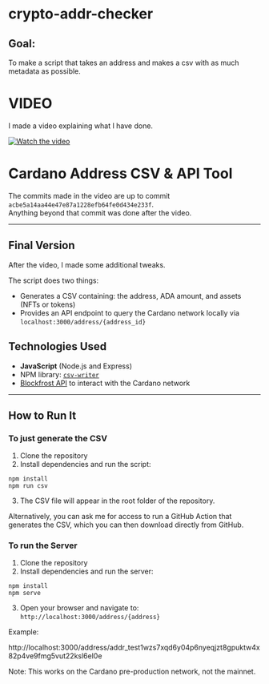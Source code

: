 # crypto-addr-checker

## Goal:
To make a script that takes an address and makes a csv with as much metadata as possible.

# VIDEO
I made a video explaining what I have done.

[![Watch the video](https://img.youtube.com/vi/BGNE_J-Mj8I/0.jpg)](https://www.youtube.com/watch?v=BGNE_J-Mj8I)


# Cardano Address CSV & API Tool

The commits made in the video are up to commit `acbe5a14aa44e47e87a1228efb64fe0d434e233f`.  
Anything beyond that commit was done after the video.

---

## Final Version

After the video, I made some additional tweaks.

The script does two things:

- Generates a CSV containing: the address, ADA amount, and assets (NFTs or tokens)
- Provides an API endpoint to query the Cardano network locally via `localhost:3000/address/{address_id}`

## Technologies Used

- **JavaScript** (Node.js and Express)
- NPM library: [`csv-writer`](https://www.npmjs.com/package/csv-writer)
- [Blockfrost API](https://blockfrost.dev) to interact with the Cardano network

---

## How to Run It

### To just generate the CSV

1. Clone the repository
2. Install dependencies and run the script:
```
npm install
npm run csv
```
3. The CSV file will appear in the root folder of the repository.

Alternatively, you can ask me for access to run a GitHub Action that generates the CSV, which you can then download directly from GitHub.

### To run the Server
1. Clone the repository
2. Install dependencies and run the server:
```
npm install
npm serve
```
3. Open your browser and navigate to:
`http://localhost:3000/address/{address}`

Example:

http://localhost:3000/address/addr_test1wzs7xqd6y04p6nyeqjzt8gpuktw4x82p4ve9fmg5vut22ksl6el0e

Note: This works on the Cardano pre-production network, not the mainnet.

